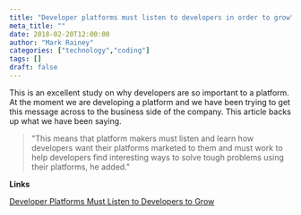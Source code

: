 ```yaml
---
title: "Developer platforms must listen to developers in order to grow"
meta_title: ""
date: 2018-02-20T12:00:00
author: "Mark Rainey"
categories: ["technology","coding"]
tags: []
draft: false
---
```

This is an excellent study on why developers are so important to a platform. At the moment we are developing a platform and we have been trying to get this message across to the business side of the company. This article backs up what we have been saying.

> "This means that platform makers must listen and learn how developers want their platforms marketed to them and must work to help developers find interesting ways to solve tough problems using their platforms, he added."

__Links__

[Developer Platforms Must Listen to Developers to Grow](http://www.itprotoday.com/web-development/developer-platforms-must-listen-developers-grow-study)

